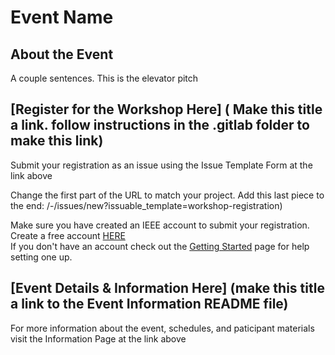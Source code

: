 # Event Name

## About the Event

A couple sentences. This is the elevator pitch

## [Register for the Workshop Here] ( Make this title a link. follow instructions in the .gitlab folder to make this link)
Submit your registration as an issue using the Issue Template Form at the link above

Change the first part of the URL to match your project. Add this last piece to the end: /-/issues/new?issuable_template=workshop-registration)

Make sure you have created an IEEE account to submit your registration. Create a free account [HERE](https://www.ieee.org/profile/public/createwebaccount/showCreateAccount.html?url=https%3A%2F%2Fwww.ieee.org%2F%2F) <br>
If you don't have an account check out the [Getting Started](https://saopen.ieee.org/getting-started/#sso) page for help setting one up.



## [Event Details & Information Here] (make this title a link to the Event Information README file)

For more information about the event, schedules, and paticipant materials visit the Information Page at the link above


